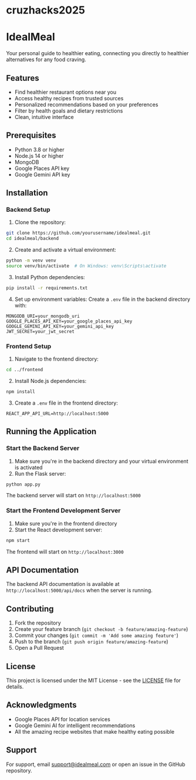 # cruzhacks2025

# IdealMeal

Your personal guide to healthier eating, connecting you directly to healthier alternatives for any food craving.

## Features

-  Find healthier restaurant options near you
-  Access healthy recipes from trusted sources
-  Personalized recommendations based on your preferences
-  Filter by health goals and dietary restrictions
-  Clean, intuitive interface

## Prerequisites

- Python 3.8 or higher
- Node.js 14 or higher
- MongoDB
- Google Places API key
- Google Gemini API key

## Installation

### Backend Setup

1. Clone the repository:
```bash
git clone https://github.com/yourusername/idealmeal.git
cd idealmeal/backend
```

2. Create and activate a virtual environment:
```bash
python -m venv venv
source venv/bin/activate  # On Windows: venv\Scripts\activate
```

3. Install Python dependencies:
```bash
pip install -r requirements.txt
```

4. Set up environment variables:
Create a `.env` file in the backend directory with:
```env
MONGODB_URI=your_mongodb_uri
GOOGLE_PLACES_API_KEY=your_google_places_api_key
GOOGLE_GEMINI_API_KEY=your_gemini_api_key
JWT_SECRET=your_jwt_secret
```

### Frontend Setup

1. Navigate to the frontend directory:
```bash
cd ../frontend
```

2. Install Node.js dependencies:
```bash
npm install
```

3. Create a `.env` file in the frontend directory:
```env
REACT_APP_API_URL=http://localhost:5000
```

## Running the Application

### Start the Backend Server

1. Make sure you're in the backend directory and your virtual environment is activated
2. Run the Flask server:
```bash
python app.py
```

The backend server will start on `http://localhost:5000`

### Start the Frontend Development Server

1. Make sure you're in the frontend directory
2. Start the React development server:
```bash
npm start
```

The frontend will start on `http://localhost:3000`

## API Documentation

The backend API documentation is available at `http://localhost:5000/api/docs` when the server is running.

## Contributing

1. Fork the repository
2. Create your feature branch (`git checkout -b feature/amazing-feature`)
3. Commit your changes (`git commit -m 'Add some amazing feature'`)
4. Push to the branch (`git push origin feature/amazing-feature`)
5. Open a Pull Request

## License

This project is licensed under the MIT License - see the [LICENSE](LICENSE) file for details.

## Acknowledgments

- Google Places API for location services
- Google Gemini AI for intelligent recommendations
- All the amazing recipe websites that make healthy eating possible

## Support

For support, email support@idealmeal.com or open an issue in the GitHub repository.
